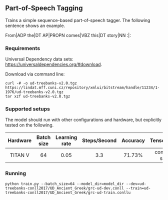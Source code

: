 ## Part-of-Speech Tagging
Trains a simple sequence-based part-of-speech tagger. The following sentence
shows an example.

   From|ADP the|DT AP|PROPN comes|VBZ this|DT story|NN :|:
   

### Requirements
Universal Dependency data sets:  https://universaldependencies.org/#download.

Download via command line: 

    curl -# -o ud-treebanks-v2.0.tgz https://lindat.mff.cuni.cz/repository/xmlui/bitstream/handle/11234/1-1976/ud-treebanks-v2.0.tgz
    tar xzf ud-treebanks-v2.0.tgz 

### Supported setups
The model should run with other configurations and hardware, but explicitly tested on the following.

| Hardware |  Batch size  | Learning rate | Steps/Second | Accuracy  | TensorBoard |
|:---:|:---:|:---:|:---:|:---:|:---:|
| TITAN V  | 64  |  0.05 | 3.3  | 71.73% | comming soon |

### Running 

    python train.py --batch_size=64 --model_dir=model_dir --dev=ud-treebanks-conll2017/UD_Ancient_Greek/grc-ud-dev.conll --train=ud-treebanks-conll2017/UD_Ancient_Greek/grc-ud-train.conllu
